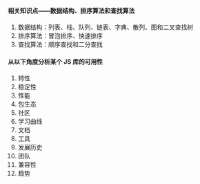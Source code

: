 #### 相关知识点——数据结构、排序算法和查找算法

1. 数据结构：列表、栈、队列、链表、字典、散列、图和二叉查找树
2. 排序算法：冒泡排序、快速排序
3. 查找算法：顺序查找和二分查找

#### 从以下角度分析某个 JS 库的可用性

1. 特性
2. 稳定性
3. 性能
4. 包生态
5. 社区
6. 学习曲线
7. 文档
8. 工具
9. 发展历史
10. 团队
11. 兼容性
12. 趋势
